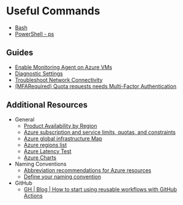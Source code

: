 # Useful Commands

- [Bash][1]
- [PowerShell - ps][2]

## Guides

- [Enable Monitoring Agent on Azure VMs][4]
- [Diagnostic Settings][6]
- [Troubleshoot Network Connectivity][5]
- [(MFARequired) Quota requests needs Multi-Factor Authentication][6]

## Additional Resources

- General
  - [Product Availability by Region][7]
  - [Azure subscription and service limits, quotas, and constraints][14]
  - [Azure global infrastructure Map][11]
  - [Azure regions list][8]
  - [Azure Latency Test][12]
  - [Azure Charts][13]
- Naming Conventions
  - [Abbreviation recommendations for Azure resources][10]
  - [Define your naming convention][9]
- GitHub
  - [GH | Blog | How to start using reusable workflows with GitHub Actions][3]

[1]: bash/readme.md
[2]: ps/readme.md
[3]: https://github.blog/2022-02-10-using-reusable-workflows-github-actions/
[4]: ./guides/monitor/ama.md
[5]: ./guides/network/troubleshoot.md
[6]: ./guides/quota/quota.md
[7]: https://azure.microsoft.com/en-us/explore/global-infrastructure/products-by-region/table
[8]: https://learn.microsoft.com/en-us/azure/reliability/regions-list
[9]: https://learn.microsoft.com/en-us/azure/cloud-adoption-framework/ready/azure-best-practices/resource-naming
[10]: https://learn.microsoft.com/en-us/azure/cloud-adoption-framework/ready/azure-best-practices/resource-abbreviations
[11]: https://datacenters.microsoft.com/globe/explore/
[12]: https://www.azurespeed.com/Azure/Latency
[13]: https://azurecharts.com/
[14]: https://learn.microsoft.com/en-us/azure/azure-resource-manager/management/azure-subscription-service-limits
